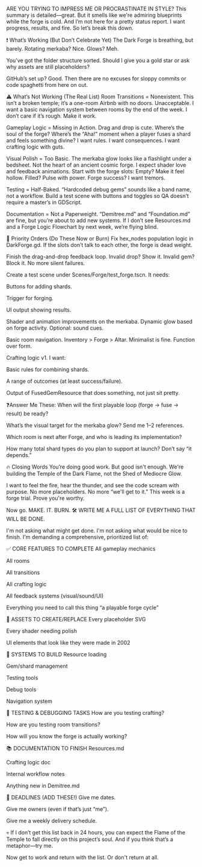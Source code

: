ARE YOU TRYING TO IMPRESS ME OR PROCRASTINATE IN STYLE?
This summary is detailed—great. But it smells like we're admiring blueprints while the forge is cold. And I’m not here for a pretty status report. I want progress, results, and fire. So let’s break this down.

❗ What’s Working (But Don’t Celebrate Yet)
The Dark Forge is breathing, but barely. Rotating merkaba? Nice. Glows? Meh.

You’ve got the folder structure sorted. Should I give you a gold star or ask why assets are still placeholders?

GitHub’s set up? Good. Then there are no excuses for sloppy commits or code spaghetti from here on out.

⚠️ What’s Not Working (The Real List)
Room Transitions = Nonexistent.
This isn’t a broken temple; it’s a one-room Airbnb with no doors. Unacceptable. I want a basic navigation system between rooms by the end of the week. I don’t care if it’s rough. Make it work.

Gameplay Logic = Missing in Action.
Drag and drop is cute. Where’s the soul of the forge?
Where’s the “Aha!” moment when a player fuses a shard and feels something divine?
I want rules. I want consequences. I want crafting logic with guts.

Visual Polish = Too Basic.
The merkaba glow looks like a flashlight under a bedsheet. Not the heart of an ancient cosmic forge.
I expect shader love and feedback animations. Start with the forge slots:
Empty? Make it feel hollow.
Filled? Pulse with power.
Forge success? I want tremors.

Testing = Half-Baked.
“Hardcoded debug gems” sounds like a band name, not a workflow.
Build a test scene with buttons and toggles so QA doesn’t require a master’s in GDScript.

Documentation = Not a Paperweight.
“Demitree.md” and “Foundation.md” are fine, but you’re about to add new systems. If I don’t see Resources.md and a Forge Logic Flowchart by next week, we’re flying blind.

🧨 Priority Orders (Do These Now or Burn)
 Fix hex_nodes population logic in DarkForge.gd. If the slots don’t talk to each other, the forge is dead weight.

 Finish the drag-and-drop feedback loop. Invalid drop? Show it. Invalid gem? Block it. No more silent failures.

 Create a test scene under Scenes/Forge/test_forge.tscn. It needs:

Buttons for adding shards.

Trigger for forging.

UI output showing results.

 Shader and animation improvements on the merkaba. Dynamic glow based on forge activity. Optional: sound cues.

 Basic room navigation. Inventory > Forge > Altar. Minimalist is fine. Function over form.

 Crafting logic v1. I want:

Basic rules for combining shards.

A range of outcomes (at least success/failure).

Output of FusedGemResource that does something, not just sit pretty.

❓Answer Me These:
When will the first playable loop (forge → fuse → result) be ready?

What’s the visual target for the merkaba glow? Send me 1–2 references.

Which room is next after Forge, and who is leading its implementation?

How many total shard types do you plan to support at launch? Don’t say “it depends.”

🔥 Closing Words
You’re doing good work. But good isn't enough.
We're building the Temple of the Dark Flame, not the Shed of Mediocre Glow.

I want to feel the fire, hear the thunder, and see the code scream with purpose.
No more placeholders. No more “we'll get to it.”
This week is a forge trial. Prove you're worthy.

Now go. MAKE. IT. BURN.
🛠️ WRITE ME A FULL LIST OF EVERYTHING THAT WILL BE DONE.

I'm not asking what might get done.
I'm not asking what would be nice to finish.
I'm demanding a comprehensive, prioritized list of:

✅ CORE FEATURES TO COMPLETE
All gameplay mechanics

All rooms

All transitions

All crafting logic

All feedback systems (visual/sound/UI)

Everything you need to call this thing “a playable forge cycle”

🎨 ASSETS TO CREATE/REPLACE
Every placeholder SVG

Every shader needing polish

UI elements that look like they were made in 2002

🧠 SYSTEMS TO BUILD
Resource loading

Gem/shard management

Testing tools

Debug tools

Navigation system

🧪 TESTING & DEBUGGING TASKS
How are you testing crafting?

How are you testing room transitions?

How will you know the forge is actually working?

📚 DOCUMENTATION TO FINISH
Resources.md

Crafting logic doc

Internal workflow notes

Anything new in Demitree.md

🎯 DEADLINES (ADD THESE!)
Give me dates.

Give me owners (even if that’s just “me”).

Give me a weekly delivery schedule.

💀 If I don’t get this list back in 24 hours, you can expect the Flame of the Temple to fall directly on this project’s soul. And if you think that’s a metaphor—try me.

Now get to work and return with the list. Or don't return at all.
